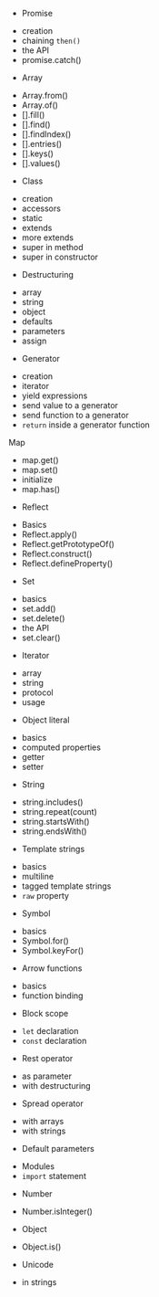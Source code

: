 * Promise
- creation
- chaining `then()`
- the API
- promise.catch()

* Array
- Array.from()
- Array.of()
- [].fill()
- [].find()
- [].findIndex()
- [].entries()
- [].keys()
- [].values()

* Class
- creation
- accessors
- static
- extends
- more extends
- super in method
- super in constructor

* Destructuring
- array
- string
- object
- defaults
- parameters
- assign

* Generator
- creation
- iterator
- yield expressions
- send value to a generator
- send function to a generator
- `return` inside a generator function

Map
- map.get()
- map.set()
- initialize
- map.has()

* Reflect
- Basics
- Reflect.apply()
- Reflect.getPrototypeOf()
- Reflect.construct()
- Reflect.defineProperty()

* Set
- basics
- set.add()
- set.delete()
- the API
- set.clear()

* Iterator
- array
- string
- protocol
- usage

* Object literal
- basics
- computed properties
- getter
- setter

* String
- string.includes()
- string.repeat(count)
- string.startsWith()
- string.endsWith()

* Template strings
- basics
- multiline
- tagged template strings
- `raw` property

* Symbol
- basics
- Symbol.for()
- Symbol.keyFor()

* Arrow functions
- basics
- function binding

* Block scope
- `let` declaration
- `const` declaration

* Rest operator
- as parameter
- with destructuring

* Spread operator
- with arrays
- with strings

* Default parameters
- Modules
- `import` statement

* Number
- Number.isInteger()

* Object
- Object.is()

* Unicode
- in strings